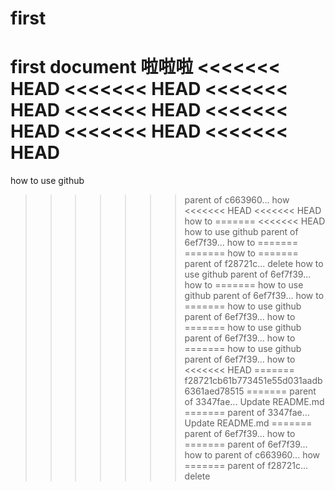 # first
first document
啦啦啦
<<<<<<< HEAD
<<<<<<< HEAD
<<<<<<< HEAD
<<<<<<< HEAD
<<<<<<< HEAD
<<<<<<< HEAD
<<<<<<< HEAD
=======
how to use github
>>>>>>> parent of c663960... how
<<<<<<< HEAD
<<<<<<< HEAD
how to
=======
<<<<<<< HEAD
how to use github
>>>>>>> parent of 6ef7f39... how to
=======
=======
how to
=======
>>>>>>> parent of f28721c... delete
how to use github
>>>>>>> parent of 6ef7f39... how to
=======
how to use github
>>>>>>> parent of 6ef7f39... how to
=======
how to use github
>>>>>>> parent of 6ef7f39... how to
=======
how to use github
>>>>>>> parent of 6ef7f39... how to
=======
how to use github
>>>>>>> parent of 6ef7f39... how to
<<<<<<< HEAD
=======
>>>>>>> f28721cb61b773451e55d031aadb6361aed78515
=======
>>>>>>> parent of 3347fae... Update README.md
=======
>>>>>>> parent of 3347fae... Update README.md
=======
>>>>>>> parent of 6ef7f39... how to
=======
>>>>>>> parent of 6ef7f39... how to
>>>>>>> parent of c663960... how
=======
>>>>>>> parent of f28721c... delete

